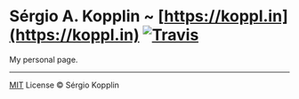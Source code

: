 # Sérgio A. Kopplin ~ [https://koppl.in](https://koppl.in) [![Travis](https://img.shields.io/travis/sergiokopplin/sergiokopplin.github.io.svg)](https://travis-ci.org/sergiokopplin/sergiokopplin.github.io)

My personal page.


---

[MIT](http://kopplin.mit-license.org/) License © Sérgio Kopplin
